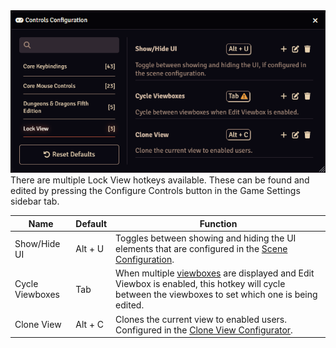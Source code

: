<div class="imgContainer"><img src="../../img/Hotkeys.png"></div>
There are multiple Lock View hotkeys available. These can be found and edited by pressing the Configure Controls button in the Game Settings sidebar tab.

| Name              | Default   | Function  |
|-------------------|-----------|-----------|
| Show/Hide UI      | Alt + U   | Toggles between showing and hiding the UI elements that are configured in the [Scene Configuration](../sceneConfig/sceneConfig.md). |
| Cycle Viewboxes   | Tab       | When multiple [viewboxes](../viewbox.md) are displayed and Edit Viewbox is enabled, this hotkey will cycle between the viewboxes to set which one is being edited. |
| Clone View        | Alt + C   | Clones the current view to enabled users. Configured in the [Clone View Configurator](./cloneViewConfigurator.md). |